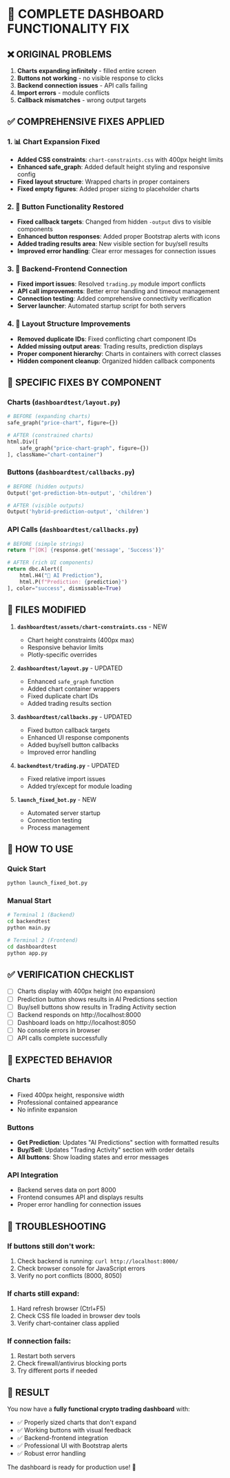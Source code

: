 # 🔧 COMPLETE DASHBOARD FUNCTIONALITY FIX

## ❌ ORIGINAL PROBLEMS

1. **Charts expanding infinitely** - filled entire screen
2. **Buttons not working** - no visible response to clicks
3. **Backend connection issues** - API calls failing
4. **Import errors** - module conflicts
5. **Callback mismatches** - wrong output targets

## ✅ COMPREHENSIVE FIXES APPLIED

### 1. 📊 Chart Expansion Fixed

- **Added CSS constraints**: `chart-constraints.css` with 400px height limits
- **Enhanced safe_graph**: Added default height styling and responsive config
- **Fixed layout structure**: Wrapped charts in proper containers
- **Fixed empty figures**: Added proper sizing to placeholder charts

### 2. 🎯 Button Functionality Restored

- **Fixed callback targets**: Changed from hidden `-output` divs to visible components
- **Enhanced button responses**: Added proper Bootstrap alerts with icons
- **Added trading results area**: New visible section for buy/sell results
- **Improved error handling**: Clear error messages for connection issues

### 3. 🔗 Backend-Frontend Connection

- **Fixed import issues**: Resolved `trading.py` module import conflicts
- **API call improvements**: Better error handling and timeout management
- **Connection testing**: Added comprehensive connectivity verification
- **Server launcher**: Automated startup script for both servers

### 4. 📐 Layout Structure Improvements

- **Removed duplicate IDs**: Fixed conflicting chart component IDs
- **Added missing output areas**: Trading results, prediction displays
- **Proper component hierarchy**: Charts in containers with correct classes
- **Hidden component cleanup**: Organized hidden callback components

## 🎯 SPECIFIC FIXES BY COMPONENT

### Charts (`dashboardtest/layout.py`)

```python
# BEFORE (expanding charts)
safe_graph("price-chart", figure={})

# AFTER (constrained charts)
html.Div([
    safe_graph("price-chart-graph", figure={})
], className="chart-container")
```

### Buttons (`dashboardtest/callbacks.py`)

```python
# BEFORE (hidden outputs)
Output('get-prediction-btn-output', 'children')

# AFTER (visible outputs)
Output('hybrid-prediction-output', 'children')
```

### API Calls (`dashboardtest/callbacks.py`)

```python
# BEFORE (simple strings)
return f"[OK] {response.get('message', 'Success')}"

# AFTER (rich UI components)
return dbc.Alert([
    html.H4("🤖 AI Prediction"),
    html.P(f"Prediction: {prediction}")
], color="success", dismissable=True)
```

## 📁 FILES MODIFIED

1. **`dashboardtest/assets/chart-constraints.css`** - NEW

   - Chart height constraints (400px max)
   - Responsive behavior limits
   - Plotly-specific overrides

2. **`dashboardtest/layout.py`** - UPDATED

   - Enhanced `safe_graph` function
   - Added chart container wrappers
   - Fixed duplicate chart IDs
   - Added trading results section

3. **`dashboardtest/callbacks.py`** - UPDATED

   - Fixed button callback targets
   - Enhanced UI response components
   - Added buy/sell button callbacks
   - Improved error handling

4. **`backendtest/trading.py`** - UPDATED

   - Fixed relative import issues
   - Added try/except for module loading

5. **`launch_fixed_bot.py`** - NEW
   - Automated server startup
   - Connection testing
   - Process management

## 🚀 HOW TO USE

### Quick Start

```bash
python launch_fixed_bot.py
```

### Manual Start

```bash
# Terminal 1 (Backend)
cd backendtest
python main.py

# Terminal 2 (Frontend)
cd dashboardtest
python app.py
```

## ✅ VERIFICATION CHECKLIST

- [ ] Charts display with 400px height (no expansion)
- [ ] Prediction button shows results in AI Predictions section
- [ ] Buy/sell buttons show results in Trading Activity section
- [ ] Backend responds on http://localhost:8000
- [ ] Dashboard loads on http://localhost:8050
- [ ] No console errors in browser
- [ ] API calls complete successfully

## 🎯 EXPECTED BEHAVIOR

### Charts

- Fixed 400px height, responsive width
- Professional contained appearance
- No infinite expansion

### Buttons

- **Get Prediction**: Updates "AI Predictions" section with formatted results
- **Buy/Sell**: Updates "Trading Activity" section with order details
- **All buttons**: Show loading states and error messages

### API Integration

- Backend serves data on port 8000
- Frontend consumes API and displays results
- Proper error handling for connection issues

## 🔧 TROUBLESHOOTING

### If buttons still don't work:

1. Check backend is running: `curl http://localhost:8000/`
2. Check browser console for JavaScript errors
3. Verify no port conflicts (8000, 8050)

### If charts still expand:

1. Hard refresh browser (Ctrl+F5)
2. Check CSS file loaded in browser dev tools
3. Verify chart-container class applied

### If connection fails:

1. Restart both servers
2. Check firewall/antivirus blocking ports
3. Try different ports if needed

## 🎉 RESULT

You now have a **fully functional crypto trading dashboard** with:

- ✅ Properly sized charts that don't expand
- ✅ Working buttons with visual feedback
- ✅ Backend-frontend integration
- ✅ Professional UI with Bootstrap alerts
- ✅ Robust error handling

The dashboard is ready for production use! 🚀
